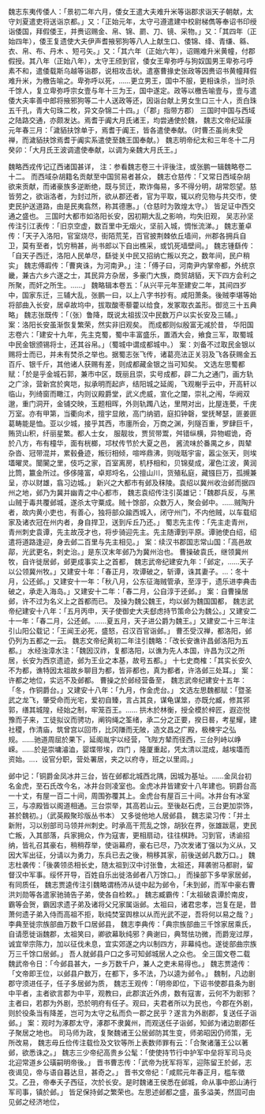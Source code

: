 <!-- { "loadSidebar": true } -->
魏志东夷传倭人：「景初二年六月，倭女王遣大夫难升米等诣郡求诣天子朝献，太守刘夏遣吏将送诣京都。」又：「正始元年，太守弓遵遣建中校尉梯儁等奉诏书印绶诣倭国，拜假倭王，并赉诏赐金、帛、锦、罽、刀、镜、采物。」又：「其四年（正始四年），倭王复遗使大夫伊声耆掖邪狗等八人上献生口、倭锦、绛、青缣、緜、衣、帛、布、丹木 、短弓矢。」又：「其六年（正始六年），诏赐难升米黄幢，付郡假授。其八年（正始八年），太守王颀到官，倭女王卑弥呼与狗奴国男王卑弥弓呼素不和，遣倭载斯乌越等诣郡，说相攻击状。遣塞曹掾史张政等因赉诏书黄幢拜假难升米，为檄告喻之。卑弥呼以死，……更立男王，国中不服，更相诛杀，当时杀千馀人，复立卑弥呼宗女壹与年十三为王，国中遂定。政等以檄告喻壹与，壹与遣倭大夫率善中郎将掖邪狗等二十人送政等还，因诣台献上男女生口三十人，贡白珠五千孔，青大句珠二枚，异文杂锦二十四。」（「郡」指带方郡） 
三国时中国与西域之陆路交通，亦颇发达。焉耆于阗大月氏诸王，均尝通使於魏， 
魏志文帝纪延康元年春三月：「濊貊扶馀单于，焉耆于阗王，皆各遣使奉献。（时曹丕虽尚未受
禅，而濊貊扶馀焉耆于阗实系遣使至魏王国奉献。）
魏志明帝纪太和三年冬十二月癸卯：「大月氏王波调遣使奉献，以调为亲魏大月氏王。」 

魏略西戎传记辽西诸国甚详， 
注：参看魏志卷三十评後注，或张鹏一辑魏略卷二十二。 
而西域杂胡籍名贡献至中国贸易者甚众， 
魏志仓慈传：「又常日西域杂胡欲来贡献，而诸豪族多逆断绝，既与贸迁，欺诈侮易，多不得分明，胡常怨望。慈皆劳之，欲诣洛者，为封过所，欲从郡还者，官为平取，辄以府见物与共交市，使吏民护送道路，由是民夷翕然，称其德惠。」（仓慈时为敦煌太守。） 
皆足证中西交通之盛也。
三国时大都市如洛阳长安，因初期大乱之影响，均失旧观， 
吴志孙坚传注引江表传：「旧京空虚，数百里中无烟火，坚前入城，惆怅流涕。」
魏志董卓传：「天子入洛阳，官室烧尽，街陌荒芜，百官披荆棘依丘墙间，州郡各拥兵自卫，莫有至者，饥穷稍甚，尚书郎以下自出樵采，或饥死墙壁间。」
魏志锺繇传：「自天子西迁，洛阳人民单尽，繇徙关中民又招纳亡叛以充之，数年间，民户稍实」
魏志傅嘏传：「曹爽诛，为河南尹。」注：「傅子曰，河南尹内掌帝都，外统京畿，兼古六乡六遂之士，其民异方杂居，多豪门大族，商贸胡貊，天下四方会利之所聚，而奸之所生。……」
魏略辑本卷五：「从兴平元年至建安二年，其间四岁中，国家东迁，三辅大乱，张鹏一曰，以上八字书抄有。咸阳萧条。後贼李堪等始将部曲入长安，居卓故坞中，拔取酸枣藜藿以给食，发冢取衣盖形。御览三十五典略」
魏志张既传：「（张）鲁降，既说太祖拔汉中民数万户以实长安及三辅。」
案：洛阳长安虽渐恢复繁荣，然实非旧观矣。 
而成都则似殷富无减於昔， 
华阳国志卷六：「建安十九年，先主克蜀，蜀中丰富盛乐，置酒大会，飨食三军，取蜀城中民金银颁锡将士，还其谷帛。」（蜀城中谓成都城中。）
案：刘备不过取民金银以赐将士而已，并未有焚杀之举也。据蜀志张飞传，诸葛亮法正关羽及飞各获赐金五百斤、银千斤，其他诸人获赐有差，则成都藏金银之当可知矣。
文选左思蜀都赋：「於是乎金城石郭，兼市中区，既丽且崇，实号成都，辟二九之通门，画方轨之广涂，营新宫於爽垲，拟承明而起庐，结阳城之延阁，飞观榭乎云中，开高轩以临山，列绮窗而瞰江，内则议殿爵堂，武义虎威，宣化之闥，崇礼之闱，华阙双邈，重门洞开，金铺交映，玉题相晖，外则轨躅八达，里閈对出，比屋连甍，千庑万室。亦有甲第，当衢向术，擅宇显敞，高门纳驷，庭扣钟磬，堂抚琴瑟，匪姜匪葛畴能是恤。亚以少城，接乎其西，市廛所会，万商之渊，列隧百重，罗肆巨千，贿货山积，纤丽星繁。都人士女， 服靓妆，贾贸带鬻，舛错纵横，异物崛诡，奇於八方，布有橦华，面有桄榔，邛杖传节於大夏之邑， 酱流味於番禺之乡，舆辇杂沓、冠带混并，累毂叠迹，叛衍相倾，喧哗鼎沸，则咙聒宇宙，嚣尘张天，则埃壒曜灵。闤闠之里，伎巧之家，百室离房，机杼相和，贝锦斐成，濯色江波，黄润比筒，籝金所过。侈侈隆富，卓郑埒名，公擅山川，货殖私庭，藏镪巨万，孤摫兼呈，亦以财雄，翕习边城。」 
新兴之大都市有邺及秣陵。袁绍以冀州收治邺而据四州之地，邺乃为冀并幽青之中心都市， 
魏志袁绍传注引英雄记：「魏郡兵反，与黑山贼于毒共覆邺城，遂杀太守粟成。贼十馀部，众数万人，聚会邺中。……贼陶升者，故内黄小吏也，有善心，独将部众踰西城入，闭守州门，不内他贼，以车载绍家及诸衣冠在州内者，身自捍卫，送到斥丘乃还。」
蜀志先主传：「先主走青州，青州刺史袁谭，先主故茂才也，将步骑迎先主。先主随谭到平原。谭驰使白绍，绍遣将道路逢迎，身去邺二百里与先主相见。」
案：续汉书郡国志常山国：「高邑故鄗，光武更名，刺史治。」是东汉末年邺乃为冀州治也。 
曹操破袁氏，继领冀州牧，自许徙居邺，邺更成事实上之首都， 
魏志武帝纪建安九年：「邺定，……天子以公领冀州牧。」又建安十年：「春正月，攻谭破之，斩谭，诛其妻子。…：冬十月，公还邺。」又建安十一年：「秋八月，公东征海贼管承，至淳于，遗乐进李典击破之，承走入海岛。」又建安十二年：「春二月，公自淳于还邺。」
案：自曹操居邺，许不过为名义上之首都而已。 
及操为魏公魏王，均以邺为魏国国都， 
魏志武帝纪建安十八年：「五月丙申，天子使御史大夫郄虑持节策命公为魏公。」又建安二十一年：「春二月，公还邺。……夏五月，天子进公爵为魏王。」又建安二十三年注引山阳公载记：「王闻王必死，盛怒，召汉百官诣邺。」 
曹丕受汉禅，都洛阳，邺仍列为五都之一云。 
魏志文帝纪黄初二年注引魏略：「改长安谯许昌邺洛阳为五都。」
水经浊漳水注：「魏因汉祚，复都洛阳，以谯为先人本国，许昌为汉之所居，长安为西京遗迹，邺为王业之本基，故号五都。」
十七史商榷：「其实长安久不为都，谯特因太祖故乡聊目为都，皆非都也，真为都者，许洛邺三处耳。」 
案：许都之地位，实远不及邺都。 
曹操之於邺经营备至， 
魏志武帝纪建安十五年：「冬，作铜爵台。」又建安十八年：「九月，作金虎台。」
文选左思魏都赋：「暨圣武之龙飞，肇受命而光宅，爱初自臻，言占其良，谋龟谋筮，亦既允臧，修其郛郭，缮其城隍，经始之制，牢笼百王。…… 拱木於林衡，授全模於梓匠，遐迩悦豫而子来，工徒拟议而骋功，阐钩绳之筌绪，承二分之正要，揆日晷，考星耀，建社稷，作清庙，筑曾宫以回市，比冈隒而无陂，造文昌之广殿，极楝宇之弘规。……驰道周屈於果下，延阁胤宇以经营，飞陛方辇而径西，三台列峙以峥嵘。……於是崇墉濬洫，婴堞带埃，四门  ，隆厦重起，凭太清以混成，越埃壒而资始。…．设官分职，营处署居，夹之以府寺，班之以里闾。」 

邺中记：「铜爵金凤冰井三台，皆在邺都北城西北隅，因城为基址。……金凤台初名金虎，至石氏改今名，冰井台则凌室也。金虎冰井皆建安十八年建也。铜爵台高一十丈，有屋一百二十间，周围弥覆其上。金虎台有屋百三十间。冰井台有冰室三，与凉殿皆以阁道相通。三台崇举，其高若山云。至後赵石虎，三台更加崇饰，甚於魏初。」（武英殿聚珍版丛书本） 
又多徙他地人居邺县， 
魏志梁习传：「并土新附，习以别部司马领并州刺史。时承高干荒乱之馀，胡狄在界，张雄跋扈，吏民亡叛，入其部落，兵家拥众，作为寇害，更相扇动，往往棋跱。习到官，诱谕招纳，皆礼召其豪右，稍稍荐举，使诣幕府，豪右已尽，乃次发诸丁强以为义从，又因大军出征，分请以为勇力，东兵已去之後，稍移其家，前後送邺凡数万口。」
魏志杜袭传：「後袭领丞相长史，随太祖到汉中讨张鲁，太祖还，拜袭驸马都尉，留督汉中军事。绥怀开导，百姓自乐出徙洛邺者八万馀口。」 
而操部下多举家居邺，有同质任， 
魏志贾逵传注引魏略谓杨沛从徒中起为邺令，「未到邺，而军中豪右曹洪刘勋等各遣家驰骑告子弟，使各自检敕。」
魏志臧霸传：「太祖破袁谭於南皮，霸等会贺，霸因求遗子弟及诸将父兄家属诣邺。太祖曰，诸君忠孝，岂复在是，昔萧何遗子弟入侍而高祖不拒，耿纯焚室舆榇以从而光武不逆，吾将何以易之哉？」 
李典至徙宗族部曲万数千口居邺县， 
魏志李典传：「典宗族部曲三千馀家居乘氏，自请愿徙诣魏郡，太祖笑曰，卿欲幕耿纯邪？典谢曰，典驽怯功微，而爵宠过厚，诚宜举宗陈力，加以征伐未息，宜实郊遂之内以制四方，非幕纯也。遂徙部曲宗族万三千馀口居邺。」 
吾人就邺县户口之多可知邺城居人之众也。 
全三国文卷二载魏武帝令日：「今邺县甚大，一乡万数千户，兼人之吏未易得也。」
魏志贾逵传：「文帝即王位，以邺县户数万，在都下，多不法，乃以逵为邺令。」 
魏制，凡边剧郡守须进任子，任子多居邺为质， 
魏志王观传：「明帝即位，下诏书使郡县条为剧中平者，主者欲言郡为中平，观教曰，此郡滨近外虏，数有寇害，云何不为剧邪？主者曰，若郡为外剧，恐於明府有任子。观曰，夫君者所以为民也，今郡在外剧，则於役条当有降差，岂可为太守之私而负一郡之民乎？遂言为外剧郡，复送任子诣邺。」
案：观时为涿郡太守，涿郡不隶冀州，而观送任子诣邺，知邺为诸边剧郡任子聚居之地也。 
司马师为政，复聚魏诸王公居邺防其生变，师弟昭因仍师策，无所改易， 
魏志毋丘俭传注载俭及文钦等所上表数师罪有云：「合聚诸藩王公以著邺，欲悉诛之。」
魏志三少帝纪高贵乡公髦：「使使持节行中护军中垒将军司马炎北迎常道乡公璜嗣明帝後。」
晋书曹志传：「武帝为抚军将军，迎陈留王於邺，志夜谒见，帝与语自暮达旦，甚奇之。」
晋书文帝纪：「咸熙元年春正月，槛车徵艾。乙丑，帝奉夭子西征，次於长安。是时魏诸王侯悉在邺城，命从事中郎山涛行军司事，镇於邺。」 
皆足保持邺之繁荣也。左思述邺都之盛，虽多溢美，然固可由见邺之经济地位， 
